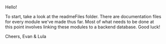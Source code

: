 Hello!

To start, take a look at the readmeFiles folder. There are documentation files for every module we've made thus far.
Most of what needs to be done at this point involves linking these modules to a backend database.
Good luck!

Cheers,
Evan & Lula
